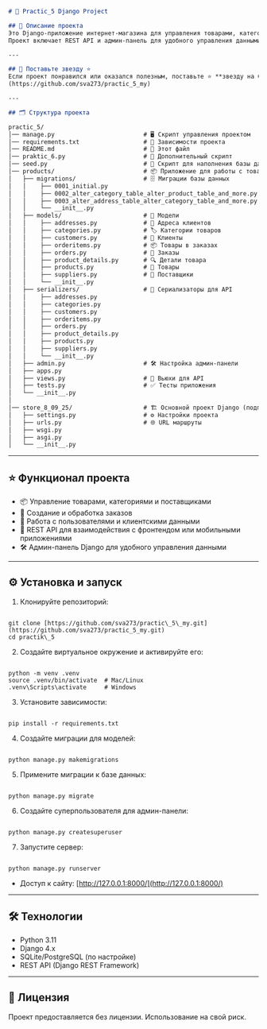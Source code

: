 ```markdown
# 🛒 Practic_5 Django Project

## 🚀 Описание проекта
Это Django-приложение интернет-магазина для управления товарами, категориями, заказами и пользователями.  
Проект включает REST API и админ-панель для удобного управления данными.

---

## 🌟 Поставьте звезду ⭐
Если проект понравился или оказался полезным, поставьте ⭐ **звезду на GitHub**, чтобы поддержать проект!  
(https://github.com/sva273/practic_5_my)

---

## 🗂 Структура проекта

practic_5/
│── manage.py                         # 🖥 Скрипт управления проектом
│── requirements.txt                  # 📄 Зависимости проекта
│── README.md                         # 📘 Этот файл
│── praktic_6.py                      # 🧪 Дополнительный скрипт
│── seed.py                           # 🌱 Скрипт для наполнения базы данных
│── products/                         # 📦 Приложение для работы с товарами
│   ├── migrations/                   # 🗄 Миграции базы данных
│   │    ├── 0001_initial.py
│   │    ├── 0002_alter_category_table_alter_product_table_and_more.py
│   │    ├── 0003_alter_address_table_alter_category_table_and_more.py
│   │    └── __init__.py
│   ├── models/                       # 📝 Модели
│   │    ├── addresses.py             # 📍 Адреса клиентов
│   │    ├── categories.py            # 🏷 Категории товаров
│   │    ├── customers.py             # 👤 Клиенты
│   │    ├── orderitems.py            # 📦 Товары в заказах
│   │    ├── orders.py                # 🧾 Заказы
│   │    ├── product_details.py       # 🔍 Детали товара
│   │    ├── products.py              # 🛒 Товары
│   │    ├── suppliers.py             # 🚚 Поставщики
│   │    └── __init__.py
│   ├── serializers/                  # 🔄 Сериализаторы для API
│   │    ├── addresses.py
│   │    ├── categories.py
│   │    ├── customers.py
│   │    ├── orderitems.py
│   │    ├── orders.py
│   │    ├── product_details.py
│   │    ├── products.py
│   │    ├── suppliers.py          
│   │    └── __init__.py
│   ├── admin.py                      # 🛠 Настройка админ-панели
│   ├── apps.py
│   ├── views.py                      # 👀 Вьюхи для API
│   ├── tests.py                      # ✅ Тесты приложения
│   └── __init__.py
│
│── store_8_09_25/                    # 🏗 Основной проект Django (подготовлен cpython-projects)
│   ├── settings.py                   # ⚙️ Настройки проекта
│   ├── urls.py                       # 🌐 URL маршруты
│   ├── wsgi.py
│   ├── asgi.py
│   └── __init__.py


```

---

## ⭐ Функционал проекта

- 📦 Управление товарами, категориями и поставщиками  
- 🛒 Создание и обработка заказов  
- 👤 Работа с пользователями и клиентскими данными  
- 🔗 REST API для взаимодействия с фронтендом или мобильными приложениями  
- 🛠 Админ-панель Django для удобного управления данными  

---

## ⚙️ Установка и запуск

1. Клонируйте репозиторий:
```

git clone [https://github.com/sva273/practic\_5\_my.git](https://github.com/sva273/practic_5_my.git)
cd practik\_5

```

2. Создайте виртуальное окружение и активируйте его:
```

python -m venv .venv
source .venv/bin/activate  # Mac/Linux
.venv\Scripts\activate     # Windows

```

3. Установите зависимости:
```

pip install -r requirements.txt

```

4. Создайте миграции для моделей:
```

python manage.py makemigrations

```

5. Примените миграции к базе данных:
```

python manage.py migrate

```

6. Создайте суперпользователя для админ-панели:
```

python manage.py createsuperuser

```

7. Запустите сервер:
```

python manage.py runserver

```

- Доступ к сайту: [http://127.0.0.1:8000/](http://127.0.0.1:8000/)

---

## 🛠 Технологии

- Python 3.11  
- Django 4.x  
- SQLite/PostgreSQL (по настройке)  
- REST API (Django REST Framework)  

---

## 📌 Лицензия

Проект предоставляется без лицензии. Использование на свой риск.
```

